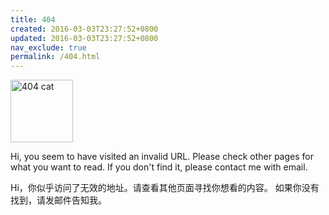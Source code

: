 ```yaml
---
title: 404
created: 2016-03-03T23:27:52+0800
updated: 2016-03-03T23:27:52+0800
nav_exclude: true
permalink: /404.html
---
```


<img src="https://pub-cf.adoyle.me/404.svg" alt="404 cat" height="100">

Hi, you seem to have visited an invalid URL. Please check other pages for what you want to read.
If you don't find it, please contact me with email.

Hi，你似乎访问了无效的地址。请查看其他页面寻找你想看的内容。
如果你没有找到，请发邮件告知我。
